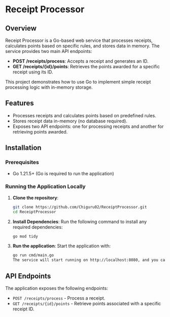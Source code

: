 # Receipt Processor

## Overview

Receipt Processor is a Go-based web service that processes receipts, calculates points based on specific rules, and stores data in memory. The service provides two main API endpoints:

- **POST /receipts/process**: Accepts a receipt and generates an ID.
- **GET /receipts/{id}/points**: Retrieves the points awarded for a specific receipt using its ID.

This project demonstrates how to use Go to implement simple receipt processing logic with in-memory storage.

## Features

- Processes receipts and calculates points based on predefined rules.
- Stores receipt data in-memory (no database required).
- Exposes two API endpoints: one for processing receipts and another for retrieving points awarded.

## Installation

### Prerequisites

- Go 1.21.5+ (Go is required to run the application)

### Running the Application Locally

1. **Clone the repository**:
   ```bash
   git clone https://github.com/Chiguru02/ReceiptProcessor.git
   cd ReceiptProcessor
   ```
2. **Install Dependencies**: Run the following command to install any required dependencies:
   ```bash
   go mod tidy
   ```
3. **Run the application**: Start the application with:
   ```bash
   go run cmd/main.go
   The service will start running on http://localhost:8080, and you can access the API on this URL.

## API Endpoints

The application exposes the following endpoints:

- `POST /receipts/process` - Process a receipt.
- `GET /receipts/{id}/points` - Retrieve points associated with a specific receipt ID.
